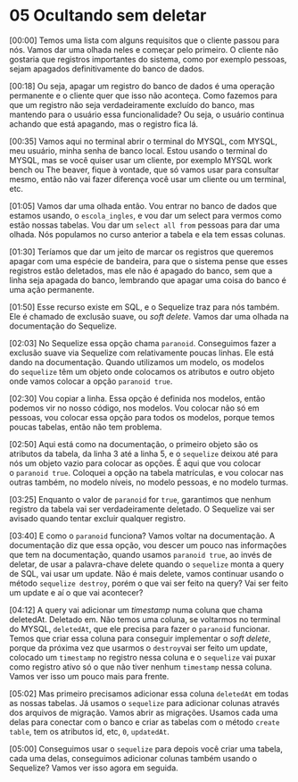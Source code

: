 # 05 Ocultando sem deletar



[00:00] Temos uma lista com alguns requisitos que o cliente passou para nós. Vamos dar uma olhada neles e começar pelo primeiro. O cliente não gostaria que registros importantes do sistema, como por exemplo pessoas, sejam apagados definitivamente do banco de dados.

[00:18] Ou seja, apagar um registro do banco de dados é uma operação permanente e o cliente quer que isso não aconteça. Como fazemos para que um registro não seja verdadeiramente excluído do banco, mas mantendo para o usuário essa funcionalidade? Ou seja, o usuário continua achando que está apagando, mas o registro fica lá.

[00:35] Vamos aqui no terminal abrir o terminal do MYSQL, com MYSQL, meu usuário, minha senha de banco local. Estou usando o terminal do MYSQL, mas se você quiser usar um cliente, por exemplo MYSQL work bench ou The beaver, fique à vontade, que só vamos usar para consultar mesmo, então não vai fazer diferença você usar um cliente ou um terminal, etc.

[01:05] Vamos dar uma olhada então. Vou entrar no banco de dados que estamos usando, o `escola_ingles`, e vou dar um select para vermos como estão nossas tabelas. Vou dar um `select all from` pessoas para dar uma olhada. Nós populamos no curso anterior a tabela e ela tem essas colunas.

[01:30] Teríamos que dar um jeito de marcar os registros que queremos apagar com uma espécie de bandeira, para que o sistema pense que esses registros estão deletados, mas ele não é apagado do banco, sem que a linha seja apagada do banco, lembrando que apagar uma coisa do banco é uma ação permanente.

[01:50] Esse recurso existe em SQL, e o Sequelize traz para nós também. Ele é chamado de exclusão suave, ou *soft delete*. Vamos dar uma olhada na documentação do Sequelize.

[02:03] No Sequelize essa opção chama `paranoid`. Conseguimos fazer a exclusão suave via Sequelize com relativamente poucas linhas. Ele está dando na documentação. Quando utilizamos um modelo, os modelos do `sequelize` têm um objeto onde colocamos os atributos e outro objeto onde vamos colocar a opção `paranoid true`.

[02:30] Vou copiar a linha. Essa opção é definida nos modelos, então podemos vir no nosso código, nos modelos. Vou colocar não só em pessoas, vou colocar essa opção para todos os modelos, porque temos poucas tabelas, então não tem problema.

[02:50] Aqui está como na documentação, o primeiro objeto são os atributos da tabela, da linha 3 até a linha 5, e o `sequelize` deixou até para nós um objeto vazio para colocar as opções. É aqui que vou colocar o `paranoid true`. Coloquei a opção na tabela matrículas, e vou colocar nas outras também, no modelo níveis, no modelo pessoas, e no modelo turmas.

[03:25] Enquanto o valor de `paranoid` for `true`, garantimos que nenhum registro da tabela vai ser verdadeiramente deletado. O Sequelize vai ser avisado quando tentar excluir qualquer registro.

[03:40] E como o `paranoid` funciona? Vamos voltar na documentação. A documentação diz que essa opção, vou descer um pouco nas informações que tem na documentação, quando usamos `paranoid true`, ao invés de deletar, de usar a palavra-chave delete quando o `sequelize` monta a query de SQL, vai usar um update. Não é mais delete, vamos continuar usando o método `sequelize destroy`, porém o que vai ser feito na query? Vai ser feito um update e aí o que vai acontecer?

[04:12] A query vai adicionar um *timestamp* numa coluna que chama deletedAt. Deletado em. Não temos uma coluna, se voltarmos no terminal do MYSQL, `deletedAt`, que ele precisa para fazer o `paranoid` funcionar. Temos que criar essa coluna para conseguir implementar o *soft delete*, porque da próxima vez que usarmos o `destroy`vai ser feito um update, colocado um `timestamp` no registro nessa coluna e o `sequelize` vai puxar como registro ativo só o que não tiver nenhum `timestamp` nessa coluna. Vamos ver isso um pouco mais para frente.

[05:02] Mas primeiro precisamos adicionar essa coluna `deletedAt` em todas as nossas tabelas. Já usamos o `sequelize` para adicionar colunas através dos arquivos de migração. Vamos abrir as migrações. Usamos cada uma delas para conectar com o banco e criar as tabelas com o método `create table`, tem os atributos id, etc, `0`, `updatedAt`.

[05:00] Conseguimos usar o `sequelize` para depois você criar uma tabela, cada uma delas, conseguimos adicionar colunas também usando o Sequelize? Vamos ver isso agora em seguida.
